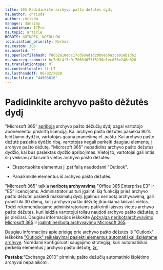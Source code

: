 ```yaml
---
title: 305 Padidinkite archyvo pašto dėžutės dydį
ms.author: chrisda
author: chrisda
manager: dansimp
ms.audience: ITPro
ms.topic: article
ROBOTS: NOINDEX, NOFOLLOW
localization_priority: Normal
ms.custom: 305
ms.assetid: ''
ms.openlocfilehash: f80b2a10ebc17cd98ed1d29b0e6ba3ca01eb1d62
ms.sourcegitcommit: bc7d6f4f3c9f7060d073f5130e1ec856e248d020
ms.translationtype: MT
ms.contentlocale: lt-LT
ms.lasthandoff: 06/02/2020
ms.locfileid: "44508816"
---
```

# <a name="increase-the-archive-mailbox-size"></a>Padidinkite archyvo pašto dėžutės dydį

"Microsoft 365" [apriboja](https://docs.microsoft.com/office365/servicedescriptions/exchange-online-service-description/exchange-online-limits#mailbox-storage-limits) archyvo pašto dėžučių dydį pagal vartotojo abonementui priskirtą licenciją. Kai archyvo pašto dėžutės pasiekia 90% leidžiamo dydžio, vartotojas gauna pranešimą el. paštu. Kai archyvo pašto dėžutė pasiekia dydžio ribą, vartotojas negali perkelti daugiau elementų į archyvo pašto dėžutę. "Microsoft 365" nepadidins archyvo pašto dėžutės dydžio, kai bus pasiektas dydžio apribojimas. Vietoj to, vartotojai gali imtis šių veiksmų atlaisvinti vietos archyvo pašto dėžutės:

- Eksportuokite elementus į .pst failą naudodami "Outlook".

- Panaikinkite elementus iš archyvo pašto dėžutės.

"Microsoft 365" teikia **neribotą archyvavimą** "Office 365 Enterprise E3" ir "E5" licencijoms. Administratorius turi įgalinti šią funkciją prieš archyvo pašto dėžutei pasiekti maksimalų dydį. Įgalinus neribotą archyvavimą, gali praeiti iki 30 dienų, kol į archyvo pašto dėžutę įtraukiama laisvos vietos. Todėl rekomenduojame administratoriams patikrinti laisvos vietos archyvo pašto dėžutės, kuri leidžia vartotojui toliau naudoti archyvo pašto dėžutės, o jis plečiasi. Daugiau informacijos ieškokite [Apžvalga neribotaarchyvavimo Microsoft 365](https://docs.microsoft.com/microsoft-365/compliance/unlimited-archiving) ir [įgalinti neribotą archyvavimo Microsoft 365](https://docs.microsoft.com/microsoft-365/compliance/enable-unlimited-archiving).

Daugiau informacijos apie prieigą prie archyvo pašto dėžutės iš "Outlook" ieškokite ["Outlook" reikalavimai pasiekti elementus automatiškai išplėstame archyve](https://docs.microsoft.com/microsoft-365/compliance/unlimited-archiving#outlook-requirements-for-accessing-items-in-an-auto-expanded-archive). Norėdami konfigūruoti saugojimo strategiją, kuri automatiškai perkelia elementus į archyvo pašto dėžutę, [žr.](https://docs.microsoft.com/microsoft-365/compliance/set-up-an-archive-and-deletion-policy-for-mailboxes)

**Pastaba:**"Exchange 2010" pirminių pašto dėžučių automatinio išplėtimo archyvai nepalaikomi.
